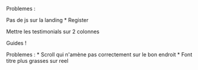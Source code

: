 Problemes :



Pas de js sur la landing
     * Register

Mettre les testimonials sur 2 colonnes

Guides !

Problemes :
     * Scroll qui n'amène pas correctement sur le bon endroit
     * Font titre plus grasses sur reel